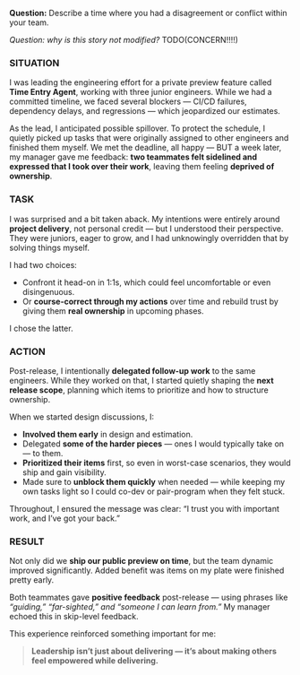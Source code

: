 **Question:** Describe a time where you had a disagreement or conflict within your team.


*Question: why is this story not modified?*
TODO(CONCERN!!!!)
### **SITUATION**

I was leading the engineering effort for a private preview feature called **Time Entry Agent**, working with three junior engineers. While we had a committed timeline, we faced several blockers — CI/CD failures, dependency delays, and regressions — which jeopardized our estimates.

As the lead, I anticipated possible spillover. To protect the schedule, I quietly picked up tasks that were originally assigned to other engineers and finished them myself. We met the deadline, all happy — BUT a week later, my manager gave me feedback: **two teammates felt sidelined and expressed that I took over their work**, leaving them feeling **deprived of ownership**.


### **TASK**

I was surprised and a bit taken aback. My intentions were entirely around **project delivery**, not personal credit — but I understood their perspective. They were juniors, eager to grow, and I had unknowingly overridden that by solving things myself.

I had two choices:

* Confront it head-on in 1:1s, which could feel uncomfortable or even disingenuous.
* Or **course-correct through my actions** over time and rebuild trust by giving them **real ownership** in upcoming phases.

I chose the latter.

### **ACTION**

Post-release, I intentionally **delegated follow-up work** to the same engineers. While they worked on that, I started quietly shaping the **next release scope**, planning which items to prioritize and how to structure ownership.

When we started design discussions, I:

* **Involved them early** in design and estimation.
* Delegated **some of the harder pieces** — ones I would typically take on — to them.
* **Prioritized their items** first, so even in worst-case scenarios, they would ship and gain visibility.
* Made sure to **unblock them quickly** when needed — while keeping my own tasks light so I could co-dev or pair-program when they felt stuck.

Throughout, I ensured the message was clear: “I trust you with important work, and I’ve got your back.”


### **RESULT**

Not only did we **ship our public preview on time**, but the team dynamic improved significantly. Added benefit was 
items on my plate were finished pretty early.

Both teammates gave **positive feedback** post-release — using phrases like *“guiding,” “far-sighted,” and “someone I can learn from.”* My manager echoed this in skip-level feedback.

This experience reinforced something important for me:

> **Leadership isn’t just about delivering — it’s about making others feel empowered while delivering.**
